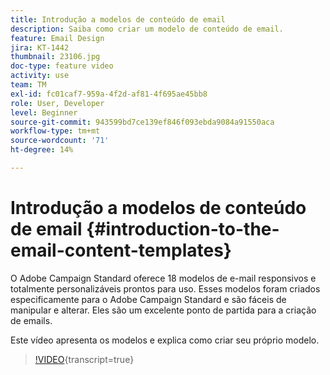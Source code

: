```yaml
---
title: Introdução a modelos de conteúdo de email
description: Saiba como criar um modelo de conteúdo de email.
feature: Email Design
jira: KT-1442
thumbnail: 23106.jpg
doc-type: feature video
activity: use
team: TM
exl-id: fc01caf7-959a-4f2d-af81-4f695ae45bb8
role: User, Developer
level: Beginner
source-git-commit: 943599bd7ce139ef846f093ebda9084a91550aca
workflow-type: tm+mt
source-wordcount: '71'
ht-degree: 14%

---
```


# Introdução a modelos de conteúdo de email {#introduction-to-the-email-content-templates}

O Adobe Campaign Standard oferece 18 modelos de e-mail responsivos e totalmente personalizáveis prontos para uso. Esses modelos foram criados especificamente para o Adobe Campaign Standard e são fáceis de manipular e alterar. Eles são um excelente ponto de partida para a criação de emails.

Este vídeo apresenta os modelos e explica como criar seu próprio modelo.

>[!VIDEO](https://video.tv.adobe.com/v/23106?learn=on){transcript=true}
